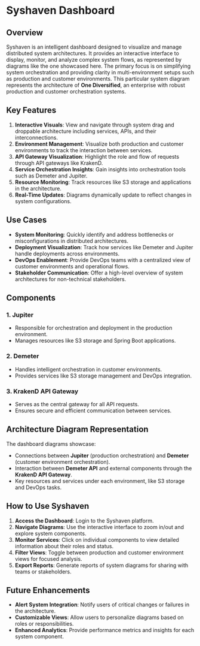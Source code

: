 # Syshaven Dashboard

## Overview

Syshaven is an intelligent dashboard designed to visualize and manage distributed system architectures. It provides an interactive interface to display, monitor, and analyze complex system flows, as represented by diagrams like the one showcased here. The primary focus is on simplifying system orchestration and providing clarity in multi-environment setups such as production and customer environments. This particular system diagram represents the architecture of **One Diversified**, an enterprise with robust production and customer orchestration systems.

## Key Features

1. **Interactive Visuals**: View and navigate through system drag and droppable architecture including services, APIs, and their interconnections.
2. **Environment Management**: Visualize both production and customer environments to track the interaction between services.
3. **API Gateway Visualization**: Highlight the role and flow of requests through API gateways like KrakenD.
4. **Service Orchestration Insights**: Gain insights into orchestration tools such as Demeter and Jupiter.
5. **Resource Monitoring**: Track resources like S3 storage and applications in the architecture.
6. **Real-Time Updates**: Diagrams dynamically update to reflect changes in system configurations.

## Use Cases

- **System Monitoring**: Quickly identify and address bottlenecks or misconfigurations in distributed architectures.
- **Deployment Visualization**: Track how services like Demeter and Jupiter handle deployments across environments.
- **DevOps Enablement**: Provide DevOps teams with a centralized view of customer environments and operational flows.
- **Stakeholder Communication**: Offer a high-level overview of system architectures for non-technical stakeholders.

## Components

### 1. **Jupiter**

- Responsible for orchestration and deployment in the production environment.
- Manages resources like S3 storage and Spring Boot applications.

### 2. **Demeter**

- Handles intelligent orchestration in customer environments.
- Provides services like S3 storage management and DevOps integration.

### 3. **KrakenD API Gateway**

- Serves as the central gateway for all API requests.
- Ensures secure and efficient communication between services.

## Architecture Diagram Representation

The dashboard diagrams showcase:

- Connections between **Jupiter** (production orchestration) and **Demeter** (customer environment orchestration).
- Interaction between **Demeter API** and external components through the **KrakenD API Gateway**.
- Key resources and services under each environment, like S3 storage and DevOps tasks.

## How to Use Syshaven

1. **Access the Dashboard**: Login to the Syshaven platform.
2. **Navigate Diagrams**: Use the interactive interface to zoom in/out and explore system components.
3. **Monitor Services**: Click on individual components to view detailed information about their roles and status.
4. **Filter Views**: Toggle between production and customer environment views for focused analysis.
5. **Export Reports**: Generate reports of system diagrams for sharing with teams or stakeholders.

## Future Enhancements

- **Alert System Integration**: Notify users of critical changes or failures in the architecture.
- **Customizable Views**: Allow users to personalize diagrams based on roles or responsibilities.
- **Enhanced Analytics**: Provide performance metrics and insights for each system component.
